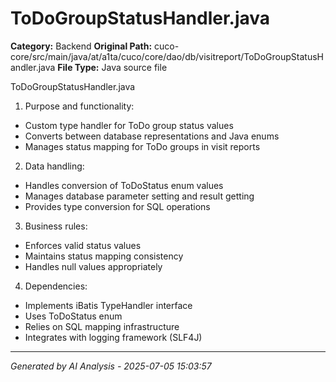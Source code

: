 # ToDoGroupStatusHandler.java

**Category:** Backend
**Original Path:** cuco-core/src/main/java/at/a1ta/cuco/core/dao/db/visitreport/ToDoGroupStatusHandler.java
**File Type:** Java source file

ToDoGroupStatusHandler.java
1. Purpose and functionality:
- Custom type handler for ToDo group status values
- Converts between database representations and Java enums
- Manages status mapping for ToDo groups in visit reports

2. Data handling:
- Handles conversion of ToDoStatus enum values
- Manages database parameter setting and result getting
- Provides type conversion for SQL operations

3. Business rules:
- Enforces valid status values
- Maintains status mapping consistency
- Handles null values appropriately

4. Dependencies:
- Implements iBatis TypeHandler interface
- Uses ToDoStatus enum
- Relies on SQL mapping infrastructure
- Integrates with logging framework (SLF4J)

---
*Generated by AI Analysis - 2025-07-05 15:03:57*
